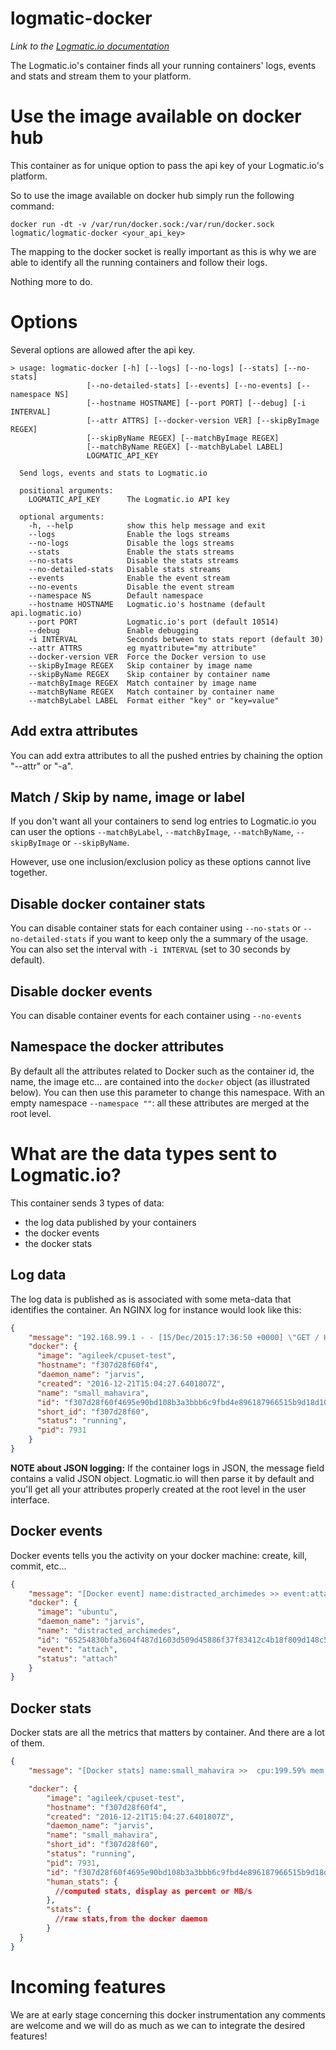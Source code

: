 # logmatic-docker
*Link to the [Logmatic.io documentation](http://doc.logmatic.io/docs/docker)*

The Logmatic.io's container finds all your running containers' logs, events and stats and stream them to your platform.

# Use the image available on docker hub

This container as for unique option to pass the api key of your Logmatic.io's platform.

So to use the image available on docker hub simply run the following command:

```
docker run -dt -v /var/run/docker.sock:/var/run/docker.sock logmatic/logmatic-docker <your_api_key>
```

The mapping to the docker socket is really important as this is why we are able to identify all the running containers and follow their logs.

Nothing more to do.

# Options

Several options are allowed after the api key.

```
> usage: logmatic-docker [-h] [--logs] [--no-logs] [--stats] [--no-stats]
                 [--no-detailed-stats] [--events] [--no-events] [--namespace NS]
                 [--hostname HOSTNAME] [--port PORT] [--debug] [-i INTERVAL]
                 [--attr ATTRS] [--docker-version VER] [--skipByImage REGEX]
                 [--skipByName REGEX] [--matchByImage REGEX]
                 [--matchByName REGEX] [--matchByLabel LABEL]
                 LOGMATIC_API_KEY
  
  Send logs, events and stats to Logmatic.io
  
  positional arguments:
    LOGMATIC_API_KEY      The Logmatic.io API key
  
  optional arguments:
    -h, --help            show this help message and exit
    --logs                Enable the logs streams
    --no-logs             Disable the logs streams
    --stats               Enable the stats streams
    --no-stats            Disable the stats streams
    --no-detailed-stats   Disable stats streams
    --events              Enable the event stream
    --no-events           Disable the event stream
    --namespace NS        Default namespace
    --hostname HOSTNAME   Logmatic.io's hostname (default api.logmatic.io)
    --port PORT           Logmatic.io's port (default 10514)
    --debug               Enable debugging
    -i INTERVAL           Seconds between to stats report (default 30)
    --attr ATTRS          eg myattribute="my attribute"
    --docker-version VER  Force the Docker version to use
    --skipByImage REGEX   Skip container by image name
    --skipByName REGEX    Skip container by container name
    --matchByImage REGEX  Match container by image name
    --matchByName REGEX   Match container by container name
    --matchByLabel LABEL  Format either "key" or "key=value"
```


## Add extra attributes

You can add extra attributes to all the pushed entries by chaining the option "--attr" or "-a".

## Match / Skip by name, image or label

If you don't want all your containers to send log entries to Logmatic.io you can user the options
`--matchByLabel`, `--matchByImage`, `--matchByName`, `--skipByImage` or `--skipByName`.

However, use one inclusion/exclusion policy as these options cannot live together.


## Disable docker container stats

You can disable container stats for each container using `--no-stats` or `--no-detailed-stats` if you want to keep only the
a summary of the usage. You can also set the interval with `-i INTERVAL` (set to
30 seconds by default).


## Disable docker events

You can disable container events for each container using `--no-events`

## Namespace the docker attributes

By default all the attributes related to Docker such as the container id, the name, the image etc... are contained into the `docker` object (as illustrated below). You can then use this parameter to change this namespace. With an empty namespace `--namespace ""`: all these attributes are merged at the root level.

# What are the data types sent to Logmatic.io?

This container sends 3 types of data:

- the log data published by your containers
- the docker events
- the docker stats

## Log data

The log data is published as is associated with some meta-data that identifies the container.
An NGINX log for instance would look like this:

```json
{
    "message": "192.168.99.1 - - [15/Dec/2015:17:36:50 +0000] \"GET / HTTP/1.1\" 304 0 \"-\" \"Mozilla/5.0 (Macintosh; Intel Mac OS X 10_9_5) AppleWebKit/537.36 (KHTML, like Gecko) Chrome/47.0.2526.80 Safari/537.36\" \"-\"",
    "docker": {
      "image": "agileek/cpuset-test",
      "hostname": "f307d28f60f4",
      "daemon_name": "jarvis",
      "created": "2016-12-21T15:04:27.6401807Z",
      "name": "small_mahavira",
      "id": "f307d28f60f4695e90bd108b3a3bbb6c9fbd4e896187966515b9d18d104f1730",
      "short_id": "f307d28f60",
      "status": "running",
      "pid": 7931
    }
}
```

**NOTE about JSON logging:**
If the container logs in JSON, the message field contains a valid JSON object. Logmatic.io will then parse it by default and you'll get all your attributes properly created at the root level in the user interface.

## Docker events

Docker events tells you the activity on your docker machine: create, kill, commit, etc...

```json
{
    "message": "[Docker event] name:distracted_archimedes >> event:attach (image=ubuntu)",
    "docker": {
      "image": "ubuntu",
      "daemon_name": "jarvis",
      "name": "distracted_archimedes",
      "id": "65254830bfa3604f487d1603d509d45886f37f83412c4b18f809d148c5f60c4c",
      "event": "attach",
      "status": "attach"
    }
}
```

## Docker stats

Docker stats are all the metrics that matters by container. And there are a lot of them.

```json
{
    "message": "[Docker stats] name:small_mahavira >>  cpu:199.59% mem:0.01% io:0.00MB/s net:0.00MB/s (host:f307d28f60f4 image:agileek/cpuset-test)",

    "docker": {
        "image": "agileek/cpuset-test",
        "hostname": "f307d28f60f4",
        "created": "2016-12-21T15:04:27.6401807Z",
        "daemon_name": "jarvis",
        "name": "small_mahavira",
        "short_id": "f307d28f60",
        "status": "running",
        "pid": 7931,
        "id": "f307d28f60f4695e90bd108b3a3bbb6c9fbd4e896187966515b9d18d104f1730",
        "human_stats": { 
          //computed stats, display as percent or MB/s
        },
        "stats": {
          //raw stats,from the docker daemon
        }
  }
}
```

# Incoming features

We are at early stage concerning this docker instrumentation any comments are welcome and we will do as much as we can to integrate the desired features!
